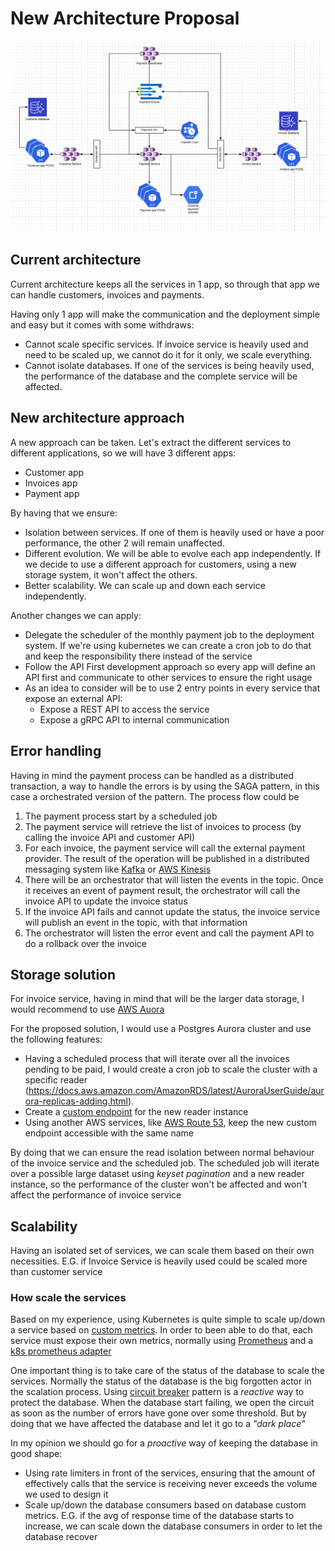 # New Architecture Proposal 

![Architecture version 2.0](anteus_architecture_2.0.png)

## Current architecture
Current architecture keeps all the services in 1 app, so through that app we can handle customers, invoices and payments.

Having only 1 app will make the communication and the deployment simple and easy but it comes with some withdraws:
* Cannot scale specific services. If invoice service is heavily used and need to be scaled up, we cannot do it for it only, we scale everything.
* Cannot isolate databases. If one of the services is being heavily used, the performance of the database and the complete service will be affected.

## New architecture approach
A new approach can be taken. Let's extract the different services to different applications, so we will have 3 different apps:
* Customer app
* Invoices app
* Payment app

By having that we ensure:
* Isolation between services. If one of them is heavily used or have a poor performance, the other 2 will remain unaffected.
* Different evolution. We will be able to evolve each app independently. If we decide to use a different approach for customers, using a new storage system, it won't affect the others.
* Better scalability. We can scale up and down each service independently.

Another changes we can apply:
* Delegate the scheduler of the monthly payment job to the deployment system. If we're using kubernetes we can create a cron job to do that and keep the responsibility there instead of the service
* Follow the API First development approach so every app will define an API first and communicate to other services to ensure the right usage
* As an idea to consider will be to use 2 entry points in every service that expose an external API:
  * Expose a REST API to access the service
  * Expose a gRPC API to internal communication

## Error handling
Having in mind the payment process can be handled as a distributed transaction, a way to handle the errors is by using the SAGA pattern, in this case a orchestrated version of the pattern. The process flow could be
1. The payment process start by a scheduled job
2. The payment service will retrieve the list of invoices to process (by calling the invoice API and customer API)
3. For each invoice, the payment service will call the external payment provider. The result of the operation will be published in a distributed messaging system like [Kafka](https://kafka.apache.org/) or [AWS Kinesis](https://aws.amazon.com/kinesis/)
4. There will be an orchestrator that will listen the events in the topic. Once it receives an event of payment result, the orchestrator will call the invoice API to update the invoice status
5. If the invoice API fails and cannot update the status, the invoice service will publish an event in the topic, with that information
6. The orchestrator will listen the error event and call the payment API to do a rollback over the invoice

## Storage solution
For invoice service, having in mind that will be the larger data storage, I would recommend to use [AWS Auora](https://aws.amazon.com/rds/aurora/)

For the proposed solution, I would use a Postgres Aurora cluster and use the following features:
* Having a scheduled process that will iterate over all the invoices pending to be paid, I would create a cron job to scale the cluster with a specific reader (https://docs.aws.amazon.com/AmazonRDS/latest/AuroraUserGuide/aurora-replicas-adding.html).
* Create a [custom endpoint](https://docs.aws.amazon.com/AmazonRDS/latest/AuroraUserGuide/Aurora.Overview.Endpoints.html#aurora-custom-endpoint-creating) for the new reader instance
* Using another AWS services, like [AWS Route 53](https://aws.amazon.com/route53/), keep the new custom endpoint accessible with the same name

By doing that we can ensure the read isolation between normal behaviour of the invoice service and the scheduled job. The scheduled job will iterate over a possible large dataset using *keyset pagination* and a new reader instance, 
so the performance of the cluster won't be affected and won't affect the performance of invoice service


## Scalability
Having an isolated set of services, we can scale them based on their own necessities. E.G. if Invoice Service is heavily used could be scaled more than customer service

### How scale the services
Based on my experience, using Kubernetes is quite simple to scale up/down a service based on [custom metrics](https://learnk8s.io/autoscaling-apps-kubernetes). 
In order to been able to do that, each service must expose their own metrics, normally using [Prometheus](https://prometheus.io/) and a [k8s prometheus adapter](https://github.com/kubernetes-sigs/prometheus-adapter)

One important thing is to take care of the status of the database to scale the services. Normally the status of the database is the big forgotten actor in the scalation process. 
Using [circuit breaker](https://martinfowler.com/bliki/CircuitBreaker.html) pattern is a *reactive* way to protect the database. When the database start failing, we open the circuit as soon as the number of errors have gone over some threshold.
But by doing that we have affected the database and let it go to a *"dark place"*

In my opinion we should go for a *proactive* way of keeping the database in good shape:
* Using rate limiters in front of the services, ensuring that the amount of effectively calls that the service is receiving never exceeds the volume we used to design it
* Scale up/down the database consumers based on database custom metrics. E.G. if the avg of response time of the database starts to increase, we can scale down the database consumers in order to let the database recover
